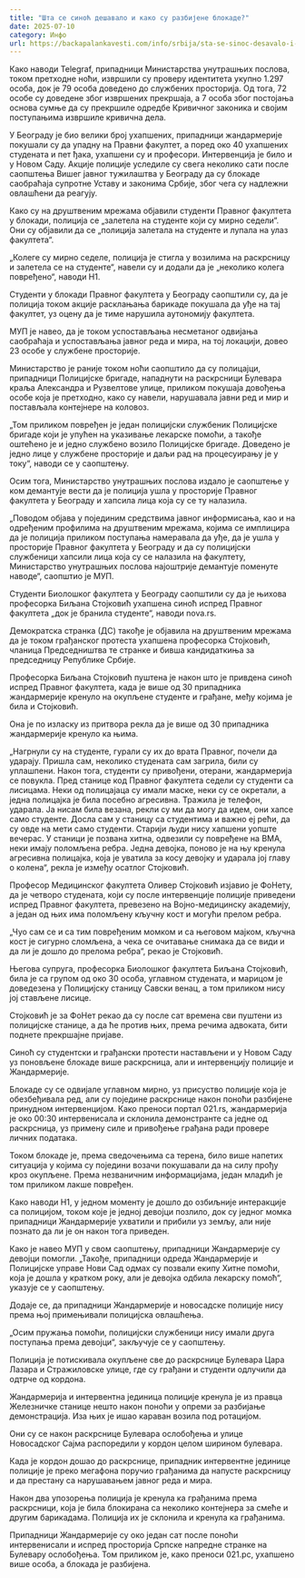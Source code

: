 ```yaml
---
title: "Шта се синоћ дешавало и како су разбијене блокаде?"
date: 2025-07-10
category: Инфо
url: https://backapalankavesti.com/info/srbija/sta-se-sinoc-desavalo-i-kako-su-razbijene-blokade1/
---
```


Како наводи Telegraf, припадници Министарства унутрашњих послова, током претходне ноћи, извршили су проверу идентитета укупно 1.297 особа, док је 79 особа доведено до службених просторија. Од тога, 72 особе су доведене због извршених прекршаја, а 7 особа због постојања основа сумње да су прекршиле одредбе Кривичног законика и својим поступањима извршиле кривична дела.

У Београду је био велики број ухапшених, припадници жандармерије покушали су да упадну на Правни факултет, а поред око 40 ухапшених студената и пет ђака, ухапшени су и професори. Интервенција је било и у Новом Саду. Акције полиције уследиле су свега неколико сати после саопштења Вишег јавног тужилаштва у Београду да су блокаде саобраћаја супротне Уставу и законима Србије, због чега су надлежни овлашћени да реагују.

Како су на друштвеним мрежама објавили студенти Правног факултета у блокади, полиција се „залетела на студенте који су мирно седели“. Они су објавили да се „полиција залетала на студенте и лупала на улаз факултета“.

„Колеге су мирно седеле, полиција је стигла у возилима на раскрсницу и залетела се на студенте“, навели су и додали да је „неколико колега повређено“, наводи Н1.

Студенти у блокади Правног факултета у Београду саопштили су, да је полиција током акције расклањања барикаде покушала да уђе на тај факултет, уз оцену да је тиме нарушила аутономију факултета.

МУП је навео, да је током успостављања несметаног одвијања саобраћаја и успостављања јавног реда и мира, на тој локацији, довео 23 особе у службене просторије.

Министарство је раније током ноћи саопштило да су полицајци, припадници Полицијске бригаде, нападнути на раскрсници Булевара краља Александра и Рузвелтове улице, приликом покушаја довођења особе која је претходно, како су навели, нарушавала јавни ред и мир и постављала контејнере на коловоз.

„Том приликом повређен је један полицијски службеник Полицијске бригаде који је упућен на указивање лекарске помоћи, а такође оштећено је и једно службено возило Полицијске бригаде. Доведено је једно лице у службене просторије и даљи рад на процесуирању је у току“, наводи се у саопштењу.

Осим тога, Министарство унутрашњих послова издало је саопштење у ком демантује вести да је полиција ушла у просторије Правног факултета у Београду и хапсила лица која су се ту налазила.

„Поводом објава у појединим средствима јавног информисања, као и на одређеним профилима на друштвеним мрежама, којима се имплицира да је полиција приликом поступања намеравала да уђе, да је ушла у просторије Правног факултета у Београду и да су полицијски службеници хапсили лица која су се налазила на факултету, Министарство унутрашњих послова најоштрије демантује поменуте наводе“, саопштио је МУП.

Студенти Биолошког факултета у Београду саопштили су да је њихова професорка Биљана Стојковић ухапшена синоћ испред Правног факултета „док је бранила студенте“, наводи nova.rs.

Демократска странка (ДС) такође је објавила на друштвеним мрежама да је током грађанског протеста ухапшена професорка Стојковић, чланица Председништва те странке и бивша кандидаткиња за председницу Републике Србије.

Професорка Биљана Стојковић пуштена је након што је привдена синоћ испред Правног факултета, када је више од 30 припадника жандармерије кренуло на окупљене студенте и грађане, међу којима је била и Стојковић.

Она је по изласку из притвора рекла да је више од 30 припадника жандармерије кренуло ка њима.

„Нагрнули су на студенте, гурали су их до врата Правног, почели да ударају. Пришла сам, неколико студената сам загрила, били су уплашпени. Након тога, студенти су привођени, отерани, жандармерија се повукла. Пред станице код Правног факултета седели су студенти са лисицама. Неки од полицајаца су имали маске, неки су се окретали, а једна полицајка је била посебно агресивна. Тражила је телефон, ударала. Ја нисам била везана, рекли су ми да могу да идем, они хапсе само студенте. Досла сам у станицу са студентима и важно еј рећи, да су овде на мети само студенти. Старији људи нису хапшени уопште вечерас. У станици је позвана хитна, одвезили су повређене на ВМА, неки имају поломљена ребра. Једна девојка, поново је на њу кренула агресивна полицајка, која је уватила за косу девојку и ударала јој главу о колена“, рекла је између осатлог Стојковић.

Професор Медицинског факултета Оливер Стојковић изјавио је ФоНету, да је четворо студената, који су после интервенције полиције приведени испред Правног факултета, превезено на Војно-медицинску академију, а један од њих има поломљену кључну кост и могући прелом ребра.

„Чуо сам се и са тим повређеним момком и са његовом мајком, кључна кост је сигурно сломљена, а чека се очитавање снимака да се види и да ли је дошло до прелома ребра“, рекао је Стојковић.

Његова супруга, професорка Биолошког факултета Биљана Стојковић, била је са групом од око 30 особа, углавном студената, и марицом је доведезена у Полицијску станицу Савски венац, а том приликом нису јој стављене лисице.

Стојковић је за ФоНет рекао да су после сат времена сви пуштени из полицијске станице, а да ће против њих, према речима адвоката, бити поднете прекршајне пријаве.

Синоћ су студентски и грађански протести настављени и у Новом Саду уз поновљене блокаде више раскрсница, али и интервенцију полиције и Жандармерије.

Блокаде су се одвијале углавном мирно, уз присуство полиције која је обезбеђивала ред, али су поједине раскрснице након поноћи разбијене принудном интервенцијом. Како преноси портал 021.rs, жандармерија је око 00:30 интервенисала и склонила демонстранте са једне од раскрсница, уз примену силе и привођење грађана ради провере личних података.

Током блокаде је, према сведочењима са терена, било више напетих ситуација у којима су поједини возачи покушавали да на силу прођу кроз окупљене. Према незваничним информацијама, један младић је том приликом лакше повређен.

Како наводи Н1, у једном моменту је дошло до озбиљније интеракције са полицијом, током које је једној девојци позлило, док су једног момка припадници Жандармерије ухватили и прибили уз земљу, али није познато да ли је он након тога приведен.

Како је навео МУП у свом саопштењу, припадници Жандармерије су девојци помогли.
„Такође, припадници одреда Жандармерије и Полицијске управе Нови Сад одмах су позвали екипу Хитне помоћи, која је дошла у кратком року, али је девојка одбила лекарску помоћ“, указује се у саопштењу.

Додаје се, да припадници Жандармерије и новосадске полиције нису према њој примењивали полицијска овлашћења.

„Осим пружања помоћи, полицијски службеници нису имали друга поступања према девојци“, закључује се у саопштењу.

Полиција је потискивала окупљене све до раскрснице Булевара Цара Лазара и Стражиловске улице, где су грађани и студенти одлучили да одтрче од кордона.

Жандармерија и интервентна јединица полиције кренула је из правца Железничке станице нешто након поноћи у опреми за разбијање демонстрација. Иза њих је ишао караван возила под ротацијом.

Они су се након раскрснице Булевара ослобођења и улице Новосадског Сајма распоредили у кордон целом ширином булевара.

Када је кордон дошао до раскрснице, припадник интервентне јединице полиције је преко мегафона поручио грађанима да напусте раскрсницу и да престану са нарушавањем јавног реда и мира.

Након два упозорења полиција је кренула ка грађанима према раскрсници, која је била блокирана са неколико контејнера за смеће и другим барикадама. Полиција их је склонила и кренула ка грађанима.

Припадници Жандармерије су око један сат после поноћи интервенисали и испред просторија Српске напредне странке на Булевару ослобођења. Том приликом је, како преноси 021.рс, ухапшено више особа, а блокада је разбијена.
